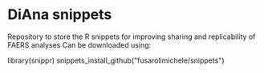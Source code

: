 # DiAna snippets
Repository to store the R snippets for improving sharing and replicability of FAERS analyses
Can be downloaded using:

library(snippr)
snippets_install_github("fusarolimichele/snippets")
